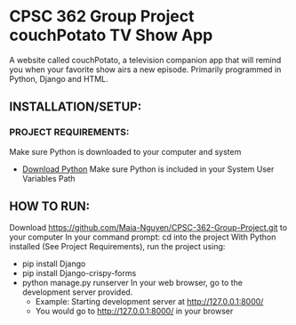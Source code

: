 # CPSC 362 Group Project couchPotato TV Show App
A website called couchPotato, a television companion app that will remind you when your favorite show airs a new episode. Primarily programmed in Python, Django and HTML.
## INSTALLATION/SETUP:
### PROJECT REQUIREMENTS:
Make sure Python is downloaded to your computer and system
* [Download Python](https://www.python.org/downloads/)
Make sure Python is included in your System User Variables Path

## HOW TO RUN:
Download https://github.com/Maia-Nguyen/CPSC-362-Group-Project.git to your computer
In your command prompt:
cd into the project
With Python installed (See Project Requirements), run the project using:
* pip install Django
* pip install Django-crispy-forms
* python manage.py runserver
In your web browser, go to the development server provided.
  * Example: Starting development server at http://127.0.0.1:8000/
  * You would go to http://127.0.0.1:8000/ in your browser
